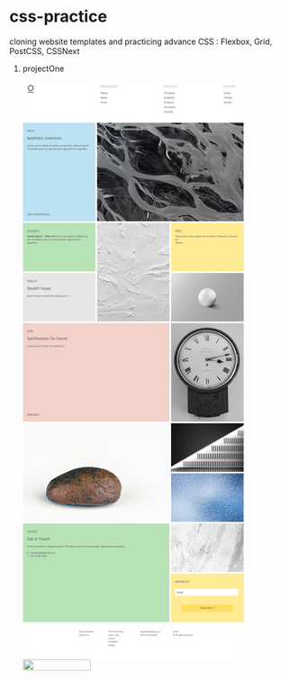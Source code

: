 # css-practice

cloning website templates and practicing advance CSS
: Flexbox, Grid, PostCSS, CSSNext

1. projectOne

   <img src="images/projectOne-desktop.png" >

   <img src="images/projectOne-mobile.png" width="50%" height="50%">
